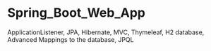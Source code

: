 # Spring_Boot_Web_App


ApplicationListener,
JPA,
Hibernate,
MVC,
Thymeleaf,
H2 database,
Advanced Mappings to the database,
JPQL
